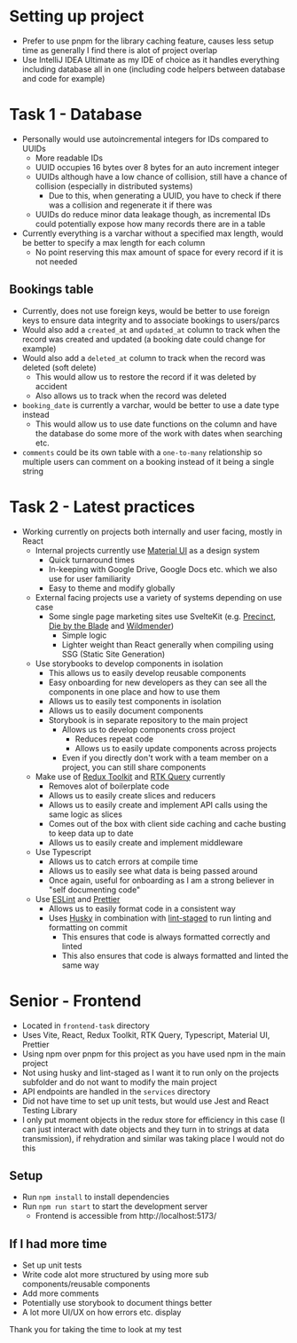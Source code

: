 # Setting up project
- Prefer to use pnpm for the library caching feature, causes less setup time as generally I find there is alot of project overlap
- Use IntelliJ IDEA Ultimate as my IDE of choice as it handles everything including database all in one (including code helpers between database and code for example)

# Task 1 - Database
- Personally would use autoincremental integers for IDs compared to UUIDs
  - More readable IDs
  - UUID occupies 16 bytes over 8 bytes for an auto increment integer
  - UUIDs although have a low chance of collision, still have a chance of collision (especially in distributed systems)
    - Due to this, when generating a UUID, you have to check if there was a collision and regenerate it if there was
  - UUIDs do reduce minor data leakage though, as incremental IDs could potentially expose how many records there are in a table
- Currently everything is a varchar without a specified max length, would be better to specify a max length for each column
  - No point reserving this max amount of space for every record if it is not needed

## Bookings table
- Currently, does not use foreign keys, would be better to use foreign keys to ensure data integrity and to associate bookings to users/parcs
- Would also add a `created_at` and `updated_at` column to track when the record was created and updated (a booking date could change for example)
- Would also add a `deleted_at` column to track when the record was deleted (soft delete)
  - This would allow us to restore the record if it was deleted by accident
  - Also allows us to track when the record was deleted
- `booking_date` is currently a varchar, would be better to use a date type instead
  - This would allow us to use date functions on the column and have the database do some more of the work with dates when searching etc.
- `comments` could be its own table with a `one-to-many` relationship so multiple users can comment on a booking instead of it being a single string

# Task 2 - Latest practices
- Working currently on projects both internally and user facing, mostly in React
  - Internal projects currently use [Material UI](https://mui.com/) as a design system
    - Quick turnaround times
    - In-keeping with Google Drive, Google Docs etc. which we also use for user familiarity
    - Easy to theme and modify globally
  - External facing projects use a variety of systems depending on use case
    - Some single page marketing sites use SvelteKit (e.g. [Precinct](https://www.theprecinctgame.com/), [Die by the Blade](https://www.dbtbgame.com/) and [Wildmender](https://wildmender.com/))
      - Simple logic
      - Lighter weight than React generally when compiling using SSG (Static Site Generation)
  - Use storybooks to develop components in isolation
    - This allows us to easily develop reusable components
    - Easy onboarding for new developers as they can see all the components in one place and how to use them
    - Allows us to easily test components in isolation
    - Allows us to easily document components
    - Storybook is in separate repository to the main project
      - Allows us to develop components cross project
        - Reduces repeat code
        - Allows us to easily update components across projects
      - Even if you directly don't work with a team member on a project, you can still share components
  - Make use of [Redux Toolkit](https://redux-toolkit.js.org/) and [RTK Query](https://redux-toolkit.js.org/rtk-query/overview) currently
    - Removes alot of boilerplate code
    - Allows us to easily create slices and reducers
    - Allows us to easily create and implement API calls using the same logic as slices
    - Comes out of the box with client side caching and cache busting to keep data up to date
    - Allows us to easily create and implement middleware
  - Use Typescript
    - Allows us to catch errors at compile time
    - Allows us to easily see what data is being passed around
    - Once again, useful for onboarding as I am a strong believer in "self documenting code"
  - Use [ESLint](https://eslint.org/) and [Prettier](https://prettier.io/)
    - Allows us to easily format code in a consistent way
    - Uses [Husky](https://typicode.github.io/husky/#/) in combination with [lint-staged](https://github.com/okonet/lint-staged) to run linting and formatting on commit
      - This ensures that code is always formatted correctly and linted
      - This also ensures that code is always formatted and linted the same way

# Senior - Frontend
- Located in `frontend-task` directory
- Uses Vite, React, Redux Toolkit, RTK Query, Typescript, Material UI, Prettier
- Using npm over pnpm for this project as you have used npm in the main project
- Not using husky and lint-staged as I want it to run only on the projects subfolder and do not want to modify the main project
- API endpoints are handled in the `services` directory
- Did not have time to set up unit tests, but would use Jest and React Testing Library
- I only put moment objects in the redux store for efficiency in this case (I can just interact with date objects and they turn in to strings at data transmission), if rehydration and similar was taking place I would not do this

## Setup
- Run `npm install` to install dependencies
- Run `npm run start` to start the development server
  - Frontend is accessible from http://localhost:5173/

## If I had more time
- Set up unit tests
- Write code alot more structured by using more sub components/reusable components
- Add more comments
- Potentially use storybook to document things better
- A lot more UI/UX on how errors etc. display

Thank you for taking the time to look at my test
